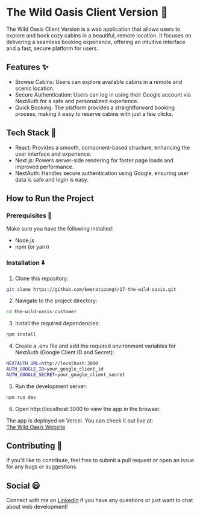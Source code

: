 # The Wild Oasis Client Version 🌲

The Wild Oasis Client Version is a web application that allows users to explore and book cozy cabins in a beautiful, remote location. It focuses on delivering a seamless booking experience, offering an intuitive interface and a fast, secure platform for users.

## Features ✨

- Browse Cabins: Users can explore available cabins in a remote and scenic location.
- Secure Authentication: Users can log in using their Google account via NextAuth for a safe and personalized experience.
- Quick Booking: The platform provides a straightforward booking process, making it easy to reserve cabins with just a few clicks.

## Tech Stack 🙌

- React: Provides a smooth, component-based structure, enhancing the user interface and experience.
- Next.js: Powers server-side rendering for faster page loads and improved performance.
- NextAuth: Handles secure authentication using Google, ensuring user data is safe and login is easy.

## How to Run the Project

### Prerequisites 🏁

Make sure you have the following installed:

- Node.js
- npm (or yarn)

### Installation ⬇️

1. Clone this repository:

```bash
git clone https://github.com/keeratipong4/17-the-wild-oasis.git
```

2. Navigate to the project directory:

```bash
cd the-wild-oasis-customer
```

3. Install the required dependencies:

```bash
npm install
```

4. Create a .env file and add the required environment variables for NextAuth (Google Client ID and Secret):

```bash
NEXTAUTH_URL=http://localhost:3000
AUTH_GOOGLE_ID=your_google_client_id
AUTH_GOOGLE_SECRET=your_google_client_secret
```

5. Run the development server:

```bash
npm run dev
```

6. Open http://localhost:3000 to view the app in the browser.

The app is deployed on Vercel. You can check it out live at:  
[The Wild Oasis Website](https://wild-oasis-home-stay.vercel.app/)

## Contributing 🤝

If you’d like to contribute, feel free to submit a pull request or open an issue for any bugs or suggestions.

## Social 😃

Connect with me on [LinkedIn](https://www.linkedin.com/in/keeratipong-boonnapongkasem-99259527b/) if you have any questions or just want to chat about web development!
